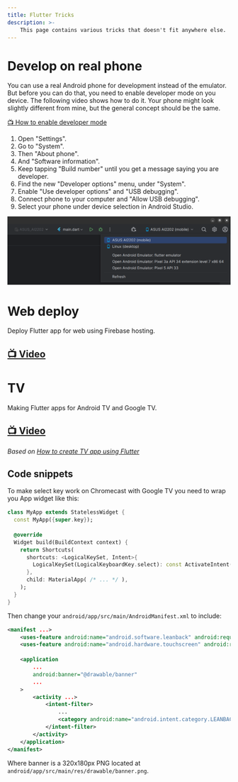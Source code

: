 ```yaml
---
title: Flutter Tricks
description: >-
    This page contains various tricks that doesn't fit anywhere else.
---
```


# Develop on real phone

You can use a real Android phone for development instead of the emulator.
But before you can do that, you need to enable developer mode on you device.
The following video shows how to do it.
Your phone might look slightly different from mine, but the general concept
should be the same.

[📺 How to enable developer mode](https://easv.cloud.panopto.eu/Panopto/Pages/Viewer.aspx?id=9af29c42-408c-4d2e-a883-b10900ff447c)

1. Open "Settings".
2. Go to "System".
3. Then "About phone".
4. And "Software information".
5. Keep tapping "Build number" until you get a message saying you are developer.
6. Find the new "Developer options" menu, under "System".
7. Enable "Use developer options" and "USB debugging".
8. Connect phone to your computer and "Allow USB debugging".
9. Select your phone under device selection in Android Studio.

![Device selection](device_selection.png)

# Web deploy

Deploy Flutter app for web using Firebase hosting.

## [📺 Video](https://easv.cloud.panopto.eu/Panopto/Pages/Viewer.aspx?id=5e55e1da-b61c-44de-b344-b0fc010fe900)

# TV

Making Flutter apps for Android TV and Google TV.

## [📺 Video](https://easv.cloud.panopto.eu/Panopto/Pages/Viewer.aspx?id=ecc75711-7dae-41e3-a37e-b0fc0155565f)

*Based on [How to create TV app using Flutter](https://mobikul.com/tv-app-using-flutter/)*

## Code snippets

To make select key work on Chromecast with Google TV you need to wrap you App widget like this:

```dart
class MyApp extends StatelessWidget {
  const MyApp({super.key});
 
  @override
  Widget build(BuildContext context) {
    return Shortcuts(
      shortcuts: <LogicalKeySet, Intent>{
        LogicalKeySet(LogicalKeyboardKey.select): const ActivateIntent(),
      },
      child: MaterialApp( /* ... */ ),
    );
  }
}
```

Then change your `android/app/src/main/AndroidManifest.xml` to include:

```xml
<manifest ...>
    <uses-feature android:name="android.software.leanback" android:required="false" />
    <uses-feature android:name="android.hardware.touchscreen" android:required="false" />

    <application
        ...
        android:banner="@drawable/banner"
        ...
    >
        <activity ...>
            <intent-filter>
                ...
                <category android:name="android.intent.category.LEANBACK_LAUNCHER"/>
            </intent-filter>
        </activity>
    </application>
</manifest>
```

Where banner is a 320x180px PNG located at `android/app/src/main/res/drawable/banner.png`.